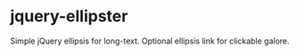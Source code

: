 jquery-ellipster
================

Simple jQuery ellipsis for long-text. Optional ellipsis link for clickable galore.
